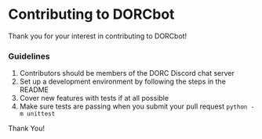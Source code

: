 # Contributing to DORCbot
Thank you for your interest in contributing to DORCbot!

### Guidelines

1. Contributors should be members of the DORC Discord chat server
2. Set up a development environment by following the steps in the README
3. Cover new features with tests if at all possible
4. Make sure tests are passing when you submit your pull request `python -m unittest`

Thank You!
